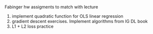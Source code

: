 Fabinger hw assigments to match with lecture

1) implement quadratic function for OLS linear regression
2) gradient descent exercises. Implement algorithms from IG DL book
3) L1 + L2 loss practice 

